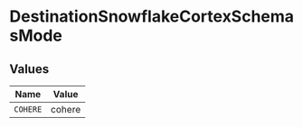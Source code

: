 # DestinationSnowflakeCortexSchemasMode


## Values

| Name     | Value    |
| -------- | -------- |
| `COHERE` | cohere   |